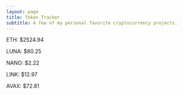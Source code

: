 ```yaml
---
layout: page
title: Token Tracker
subtitle: A few of my personal favorite cryptocurrency projects.
---
```


<!--BEGINCRYPTOINPUT-->
ETH: $2524.94

LUNA: $80.25

NANO: $2.22

LINK: $12.97

AVAX: $72.81

<!--ENDCRYPTOINPUT-->
